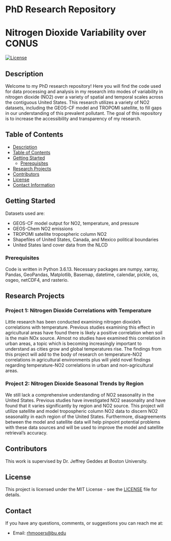 # PhD Research Repository
# Nitrogen Dioxide Variability over CONUS 

[![License](https://img.shields.io/badge/License-MIT-blue.svg)](https://opensource.org/licenses/MIT)

## Description

Welcome to my PhD research repository! Here you will find the code used for data processing and analysis in my research into modes of variability in nitrogen dioxide (NO2) over a variety of spatial and temporal scales across the contiguous United States. This research utilizes a variety of NO2 datasets, including the GEOS-CF model and TROPOMI satellite, to fill gaps in our understanding of this prevalent pollutant. The goal of this repository is to increase the accessibility and transparency of my research.

## Table of Contents
- [Description](#description)
- [Table of Contents](#table-of-contents)
- [Getting Started](#getting-started)
  - [Prerequisites](#prerequisites)
- [Research Projects](#research-projects)
- [Contributors](#contributors)
- [License](#license)
- [Contact Information](#contact-information)

## Getting Started

Datasets used are: 
- GEOS-CF model output for NO2, temperature, and pressure 
- GEOS-Chem NO2 emissions 
- TROPOMI satellite tropospheric column NO2 
- Shapefiles of United States, Canada, and Mexico political boundaries 
- United States land cover data from the NLCD

### Prerequisites

Code is written in Python 3.6.13. 
Necessary packages are numpy, xarray, Pandas, GeoPandas, Matplotlib, Basemap, datetime, calendar, pickle, os, osgeo, netCDF4, and rasterio. 

## Research Projects

### Project 1: Nitrogen Dioxide Correlations with Temperature 

Little research has been conducted examining nitrogen dioxide’s correlations with temperature. Previous studies examining this effect in agricultural areas have found there is likely a positive correlation when soil is the main NOx source. Almost no studies have examined this correlation in urban areas, a topic which is becoming increasingly important to understand as cities grow and global temperatures rise. The findings from this project will add to the body of research on temperature-NO2 correlations in agricultural environments plus will yield novel findings regarding temperature-NO2 correlations in urban and non-agricultural areas. 


### Project 2: Nitrogen Dioxide Seasonal Trends by Region 

We still lack a comprehensive understanding of NO2 seasonality in the United States. Previous studies have investigated NO2 seasonality and have found that it varies significantly by region and NO2 source. This project will utilize satellite and model tropospheric column NO2 data to discern NO2 seasonality in each region of the United States. Furthermore, disagreements between the model and satellite data will help pinpoint potential problems with these data sources and will be used to improve the model and satellite retrieval’s accuracy. 

## Contributors

This work is supervised by Dr. Jeffrey Geddes at Boston University. 

## License

This project is licensed under the MIT License - see the [LICENSE](LICENSE.md) file for details.

## Contact

If you have any questions, comments, or suggestions you can reach me at: 
- Email: rhmooers@bu.edu
